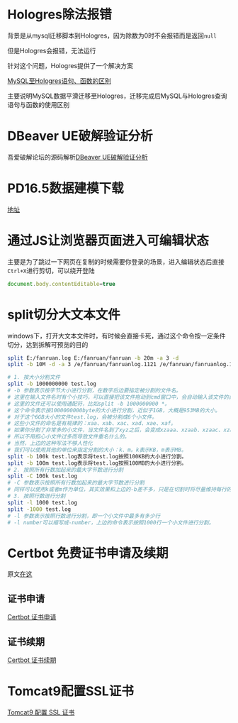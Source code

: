 # Hologres除法报错

背景是从mysql迁移脚本到Hologres，因为除数为0时不会报错而是返回`null`

但是Hologres会报错，无法运行

针对这个问题，Hologres提供了一个解决方案

[MySQL至Hologres语句、函数的区别](https://help.aliyun.com/zh/hologres/user-guide/migrate-data-from-mysql-to-hologres?spm=a2c3c.ALYWebVC.0.0&shareId=12c40ceea3340709f65277782b7a49ec)

主要说明MySQL数据平滑迁移至Hologres，迁移完成后MySQL与Hologres查询语句与函数的使用区别

# DBeaver UE破解验证分析
吾爱破解论坛的源码解析[DBeaver UE破解验证分析](https://www.52pojie.cn/thread-1668629-1-1.html)

# PD16.5数据建模下载
[地址](https://www.fujieace.com/software/powerdesigner.html)

# 通过JS让浏览器页面进入可编辑状态
主要是为了跳过一下网页在复制的时候需要你登录的场景，进入编辑状态后直接`Ctrl+X`进行剪切，可以绕开登陆

```javascript
document.body.contentEditable=true
```
# split切分大文本文件
windows下，打开大文本文件时，有时候会直接卡死，通过这个命令按一定条件切分，达到拆解可预览的目的
```bash
split E:/fanruan.log E:/fanruan/fanruan -b 20m -a 3 -d
split -b 10M -d -a 3 /e/fanruan/fanruanlog.1121 /e/fanruan/fanruanlog.1121_

# 1. 按大小分割文件
split -b 1000000000 test.log
# -b 参数表示按字节大小进行分割，在数字后边要指定被分割的文件名。
# 这里在输入文件名时有个小技巧，可以直接把该文件拖动到cmd窗口中，会自动输入该文件的具体目录。
# 这里的文件还可以使用通配符，比如split -b 1000000000 *。
# 这个命令表示按1000000000byte的大小进行分割，近似于1GB，大概是953MB的大小。
# 对于这个6GB大小的文件test.log，会被分割成6个小文件。
# 这些小文件的命名是有规律的：xaa、xab、xac、xad、xae、xaf。
# 如果你分割了非常多的小文件，当文件名到了xyz之后，会变成xzaaa、xzaab、xzaac、xzaad……
# 所以不用担心小文件过多而导致文件重名什么的。
# 当然，上边的这种写法不够人性化
# 我们可以使用其他的单位来指定分割的大小：k、m。k表示KB，m表示MB。
split -b 100k test.log表示将test.log按照100KB的大小进行分割。
split -b 100m test.log表示将test.log按照100MB的大小进行分割。
# 2. 按照所有行数加起来的最大字节数进行分割
split -C 100k test.log
# -C 参数表示按照所有行数加起来的最大字节数进行分割
# 同样可以使用k或者m作为单位，其实效果和上边的-b差不多，只是在切割时将尽量维持每行的完整性。
# 3. 按照行数进行分割
split -l 1000 test.log
split -1000 test.log
# -l 参数表示按照行数进行分割，即一个小文件中最多有多少行
# -l number可以缩写成-number，上边的命令表示按照1000行一个小文件进行分割。
```

# Certbot 免费证书申请及续期
原文[在这](https://juejin.cn/post/7205839782381928508)
## 证书申请
[Certbot 证书申请](main/certbot_ssl_get.md)
## 证书续期
[Certbot 证书续期](main/certbot_ssl_renewal.md)

# Tomcat9配置SSL证书
[Tomcat9 配置 SSL 证书](main/tomcat_config_ssl.md)

